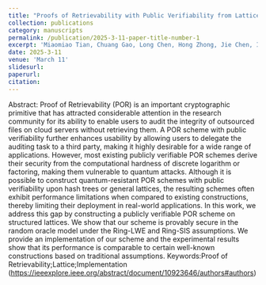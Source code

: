 ```yaml
---
title: "Proofs of Retrievability with Public Verifiability from Lattices"
collection: publications
category: manuscripts
permalink: /publication/2025-3-11-paper-title-number-1
excerpt: 'Miaomiao Tian, Chuang Gao, Long Chen, Hong Zhong, Jie Chen, IEEE Transactions on Information Forensics and Security 2025'
date: 2025-3-11
venue: 'March 11'
slidesurl:
paperurl:
citation:
---
```


Abstract:
Proof of Retrievability (POR) is an important cryptographic primitive that has attracted considerable attention in the research community for its ability to enable users to audit the integrity of outsourced files on cloud servers without retrieving them. A POR scheme with public verifiability further enhances usability by allowing users to delegate the auditing task to a third party, making it highly desirable for a wide range of applications. However, most existing publicly verifiable POR schemes derive their security from the computational hardness of discrete logarithm or factoring, making them vulnerable to quantum attacks. Although it is possible to construct quantum-resistant POR schemes with public verifiability upon hash trees or general lattices, the resulting schemes often exhibit performance limitations when compared to existing constructions, thereby limiting their deployment in real-world applications. In this work, we address this gap by constructing a publicly verifiable POR scheme on structured lattices. We show that our scheme is provably secure in the random oracle model under the Ring-LWE and Ring-SIS assumptions. We provide an implementation of our scheme and the experimental results show that its performance is comparable to certain well-known constructions based on traditional assumptions.
Keywords:Proof of Retrievability;Lattice;Implementation
(https://ieeexplore.ieee.org/abstract/document/10923646/authors#authors)
